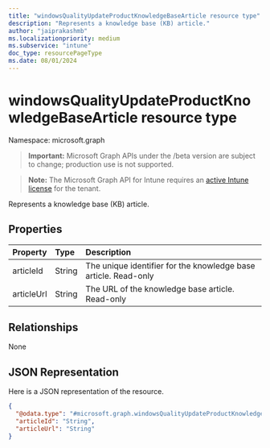 ```yaml
---
title: "windowsQualityUpdateProductKnowledgeBaseArticle resource type"
description: "Represents a knowledge base (KB) article."
author: "jaiprakashmb"
ms.localizationpriority: medium
ms.subservice: "intune"
doc_type: resourcePageType
ms.date: 08/01/2024
---
```


# windowsQualityUpdateProductKnowledgeBaseArticle resource type

Namespace: microsoft.graph

> **Important:** Microsoft Graph APIs under the /beta version are subject to change; production use is not supported.

> **Note:** The Microsoft Graph API for Intune requires an [active Intune license](https://go.microsoft.com/fwlink/?linkid=839381) for the tenant.

Represents a knowledge base (KB) article.

## Properties
|Property|Type|Description|
|:---|:---|:---|
|articleId|String|The unique identifier for the knowledge base article. Read-only|
|articleUrl|String|The URL of the knowledge base article. Read-only|

## Relationships
None

## JSON Representation
Here is a JSON representation of the resource.
<!-- {
  "blockType": "resource",
  "@odata.type": "microsoft.graph.windowsQualityUpdateProductKnowledgeBaseArticle"
}
-->
``` json
{
  "@odata.type": "#microsoft.graph.windowsQualityUpdateProductKnowledgeBaseArticle",
  "articleId": "String",
  "articleUrl": "String"
}
```

